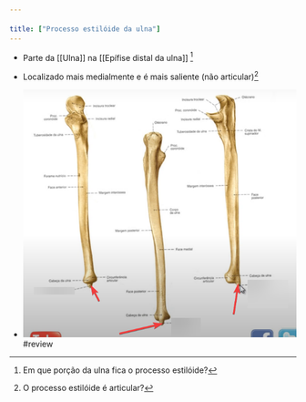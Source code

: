 ```yaml
---

title: ["Processo estilóide da ulna"]
---
```

+ Parte da [[Ulna]] na [[Epífise distal da ulna]] [^481297]

[^481297]: Em que porção da ulna fica o processo estilóide?

+ Localizado mais medialmente e é mais saliente (não articular)[^233538]

[^233538]: O processo estilóide é articular?

+ ![Pasted image 20210330113157.png](Pasted%20image%2020210330113157.png)
#review 
